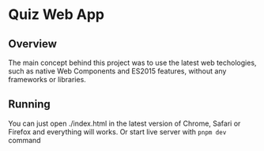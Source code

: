 # Quiz Web App

## Overview

The main concept behind this project was to use the latest web techologies, such as native Web Components and ES2015 features, without any frameworks or libraries.

## Running

You can just open ./index.html in the latest version of Chrome, Safari or Firefox and everything will works.
Or start live server with `pnpm dev` command
